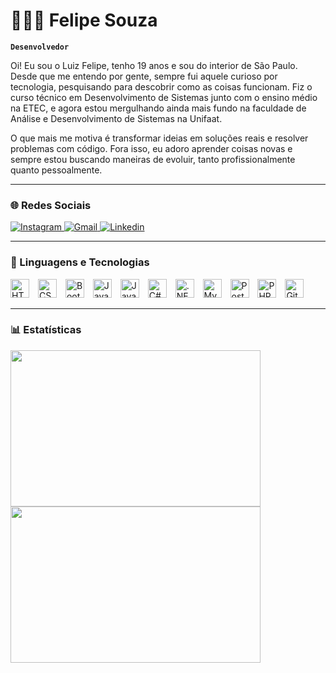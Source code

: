 # 👨🏻‍💻 Felipe Souza

**`Desenvolvedor`**

Oi! Eu sou o Luiz Felipe, tenho 19 anos e sou do interior de São Paulo. Desde que me entendo por gente, sempre fui aquele curioso por tecnologia, pesquisando para descobrir como as coisas funcionam. Fiz o curso técnico em Desenvolvimento de Sistemas junto com o ensino médio na ETEC, e agora estou mergulhando ainda mais fundo na faculdade de Análise e Desenvolvimento de Sistemas na Unifaat.

O que mais me motiva é transformar ideias em soluções reais e resolver problemas com código. Fora isso, eu adoro aprender coisas novas e sempre estou buscando maneiras de evoluir, tanto profissionalmente quanto pessoalmente.

---

### 🌐 Redes Sociais

<p align="left">
  <a href="https://www.instagram.com/felipwz/" target="_blank">
      <img alt="Instagram" title="Perfil no Instagram" src="https://img.shields.io/badge/Instagram-E4405F?style=for-the-badge&logo=instagram&logoColor=white" />
  </a>
  <a href="mailto:luizfelipesiqueira83@gmail.com" target="_blank">
      <img alt="Gmail" title="Enviar e-mail pelo Gmail" src="https://img.shields.io/badge/Gmail-D14836?style=for-the-badge&logo=gmail&logoColor=white" />
  </a>
  <a href="https://www.linkedin.com/in/luiz-felipe-siqueira-de-souza-370994214/" target="_blank">
      <img alt="Linkedin" title="Me siga no Linkedin" src="https://img.shields.io/badge/-Linkedin-0077B5?style=for-the-badge&logo=linkedin&logoColor=white"/>
  </a>
</p>

---

### 🤖 Linguagens e Tecnologias

<p>
  <img alt="HTML" title="HTML" width="30px" style="padding-right: 10px;" src="https://cdn.jsdelivr.net/gh/devicons/devicon@latest/icons/html5/html5-original.svg" />
  <img alt="CSS" title="CSS" width="30px" style="padding-right: 10px;" src="https://cdn.jsdelivr.net/gh/devicons/devicon@latest/icons/css3/css3-original.svg" />
  <img alt="Bootstrap" title="Bootstrap" width="30px" style="padding-right: 10px;" src="https://cdn.jsdelivr.net/gh/devicons/devicon@latest/icons/bootstrap/bootstrap-original.svg" />
  <img alt="JavaScript" title="JavaScript" width="30px" style="padding-right: 10px;" src="https://cdn.jsdelivr.net/gh/devicons/devicon@latest/icons/javascript/javascript-original.svg" />
  <img alt="Java" title="Java" width="30px" style="padding-right: 10px;" src="https://cdn.jsdelivr.net/gh/devicons/devicon@latest/icons/java/java-original.svg" />
  <img alt="C#" title="C#" width="30px" style="padding-right: 10px;" src="https://cdn.jsdelivr.net/gh/devicons/devicon@latest/icons/csharp/csharp-original.svg" />
  <img alt=".NET" title=".NET" width="30px" style="padding-right: 10px;" src="https://cdn.jsdelivr.net/gh/devicons/devicon@latest/icons/dot-net/dot-net-plain-wordmark.svg" />
  <img alt="MySQL" title="MySQL" width="30px" style="padding-right: 10px;" src="https://cdn.jsdelivr.net/gh/devicons/devicon@latest/icons/mysql/mysql-original-wordmark.svg" />
  <img alt="PostgreSQL" title="PostgreSQL" width="30px" style="padding-right: 10px;" src="https://cdn.jsdelivr.net/gh/devicons/devicon@latest/icons/postgresql/postgresql-original-wordmark.svg" />
  <img alt="PHP" title="PHP" width="30px" style="padding-right: 10px;" src="https://cdn.jsdelivr.net/gh/devicons/devicon@latest/icons/php/php-original.svg" />
  <img alt="Git" title="Git" width="30px" style="padding-right: 10px;" src="https://cdn.jsdelivr.net/gh/devicons/devicon@latest/icons/git/git-original.svg" />
</p>

---

### 📊 Estatísticas

<div>
  <a href="https://github.com/Felipwz">
    <img align="center" height="250" width="400" src="https://github-readme-stats.alexxxdev.vercel.app/api/top-langs/?username=Felipwz&border_radius=30&layout=compact&hide_border=true&theme=radical"/>
    <img align="center" height="250" width="400" src="https://github-readme-stats.vercel.app/api?username=Felipwz&hide_border=true&theme=radical&rank_icon=github"/>
  </a>
</div>

